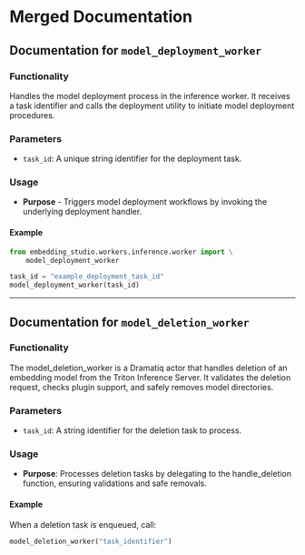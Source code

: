 # Merged Documentation

## Documentation for `model_deployment_worker`

### Functionality

Handles the model deployment process in the inference worker. It receives a task identifier and calls the deployment utility to initiate model deployment procedures.

### Parameters

- `task_id`: A unique string identifier for the deployment task.

### Usage

- **Purpose** - Triggers model deployment workflows by invoking the underlying deployment handler.

#### Example

```python
from embedding_studio.workers.inference.worker import \
    model_deployment_worker

task_id = "example_deployment_task_id"
model_deployment_worker(task_id)
```

---

## Documentation for `model_deletion_worker`

### Functionality

The model_deletion_worker is a Dramatiq actor that handles deletion of an embedding model from the Triton Inference Server. It validates the deletion request, checks plugin support, and safely removes model directories.

### Parameters

- `task_id`: A string identifier for the deletion task to process.

### Usage

- **Purpose**: Processes deletion tasks by delegating to the handle_deletion function, ensuring validations and safe removals.

#### Example

When a deletion task is enqueued, call:

```python
model_deletion_worker("task_identifier")
```